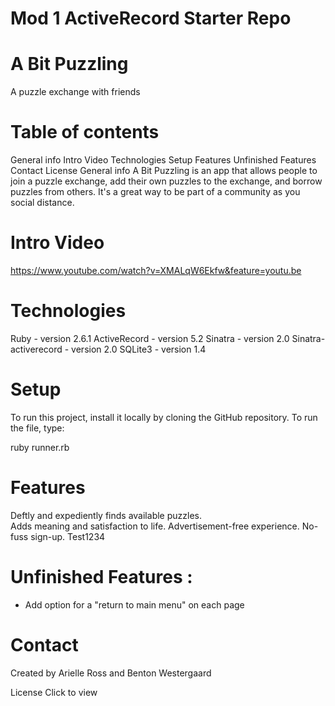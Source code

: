 # Mod 1 ActiveRecord Starter Repo

# A Bit Puzzling
A puzzle exchange with friends

# Table of contents
General info
Intro Video
Technologies
Setup
Features
Unfinished Features
Contact
License
General info
A Bit Puzzling is an app that allows people to join a puzzle exchange, add their own puzzles to the exchange, and borrow puzzles from others. It's a great way to be part of a community as you social distance.

# Intro Video
https://www.youtube.com/watch?v=XMALqW6Ekfw&feature=youtu.be


# Technologies
Ruby - version 2.6.1
ActiveRecord - version 5.2
Sinatra - version 2.0
Sinatra-activerecord - version 2.0
SQLite3 - version 1.4

# Setup
To run this project, install it locally by cloning the GitHub repository. To run the file, type:

ruby runner.rb

# Features
Deftly and expediently finds available puzzles.  
Adds meaning and satisfaction to life.
Advertisement-free experience.
No-fuss sign-up.
Test1234




# Unfinished Features :

- Add option for a "return to main menu" on each page

# Contact
Created by Arielle Ross and Benton Westergaard

License
Click to view
